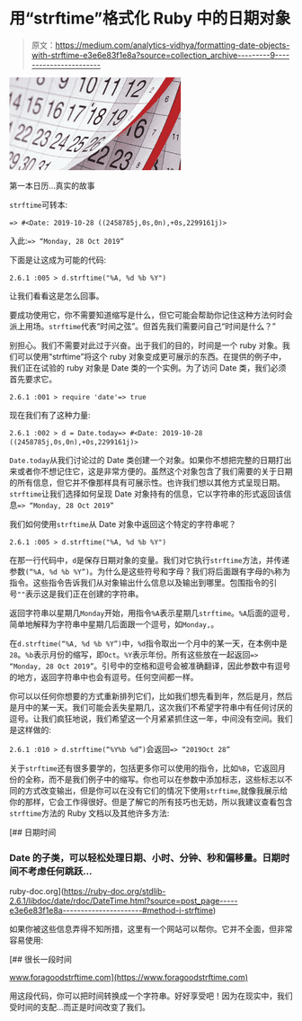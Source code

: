 # 用“strftime”格式化 Ruby 中的日期对象

> 原文：<https://medium.com/analytics-vidhya/formatting-date-objects-with-strftime-e3e6e83f1e8a?source=collection_archive---------9----------------------->

![](img/63df22860ac200e7a1074480a525c474.png)

第一本日历…真实的故事

`strftime`可转本:

```
=> #<Date: 2019-10-28 ((2458785j,0s,0n),+0s,2299161j)>
```

入此:`=> “Monday, 28 Oct 2019”`

下面是让这成为可能的代码:

```
2.6.1 :005 > d.strftime("%A, %d %b %Y")
```

让我们看看这是怎么回事。

要成功使用它，你不需要知道缩写是什么，但它可能会帮助你记住这种方法何时会派上用场。`strftime`代表“时间之弦”。但首先我们需要问自己“时间是什么？”

别担心。我们不需要对此过于兴奋。出于我们的目的，时间是一个 ruby 对象。我们可以使用“strftime”将这个 ruby 对象变成更可展示的东西。在提供的例子中，我们正在试验的 ruby 对象是 Date 类的一个实例。为了访问 Date 类，我们必须首先要求它。

```
2.6.1 :001 > require 'date'=> true
```

现在我们有了这种力量:

```
2.6.1 :002 > d = Date.today=> #<Date: 2019-10-28 ((2458785j,0s,0n),+0s,2299161j)>
```

`Date.today`从我们讨论过的 Date 类创建一个对象。如果你不想把完整的日期打出来或者你不想记住它，这是非常方便的。虽然这个对象包含了我们需要的关于日期的所有信息，但它并不像那样具有可展示性。也许我们想以其他方式呈现日期。`strftime`让我们选择如何呈现 Date 对象持有的信息，它以字符串的形式返回该信息`=> “Monday, 28 Oct 2019”`

我们如何使用`strftime`从 Date 对象中返回这个特定的字符串呢？

```
2.6.1 :005 > d.strftime("%A, %d %b %Y")
```

在那一行代码中，`d`是保存日期对象的变量。我们对它执行`strftime`方法，并传递参数`(“%A, %d %b %Y”)`。为什么是这些符号和字母？我们将后面跟有字母的`%`称为指令。这些指令告诉我们从对象输出什么信息以及输出到哪里。包围指令的引号`""`表示这是我们正在创建的字符串。

返回字符串以星期几`Monday`开始，用指令`%A`表示星期几`strftime`。`%A`后面的逗号`,`简单地解释为字符串中星期几后面跟一个逗号，如`Monday,`。

在`d.strftime(“%A, %d %b %Y”)`中，`%d`指令取出一个月中的某一天，在本例中是`28`。`%b`表示月份的缩写，即`Oct`。`%Y`表示年份。所有这些放在一起返回`=> “Monday, 28 Oct 2019”`。引号中的空格和逗号会被准确翻译，因此参数中有逗号的地方，返回字符串中也会有逗号。任何空间都一样。

你可以以任何你想要的方式重新排列它们，比如我们想先看到年，然后是月，然后是月中的某一天。我们可能会丢失星期几，这次我们不希望字符串中有任何讨厌的逗号。让我们疯狂地说，我们希望这一个月紧紧抓住这一年，中间没有空间。我们是这样做的:

`2.6.1 :010 > d.strftime(“%Y%b %d”)`会返回`=> “2019Oct 28”`

关于`strftime`还有很多要学的，包括更多你可以使用的指令，比如`%B`，它返回月份的全称，而不是我们例子中的缩写。你也可以在参数中添加标志，这些标志以不同的方式改变输出，但是你可以在没有它们的情况下使用`strftime`,就像我展示给你的那样，它会工作得很好。但是了解它的所有技巧也无妨，所以我建议查看包含`strftime`方法的 Ruby 文档以及其他许多方法:

 [## 日期时间

### Date 的子类，可以轻松处理日期、小时、分钟、秒和偏移量。日期时间不考虑任何跳跃…

ruby-doc.org](https://ruby-doc.org/stdlib-2.6.1/libdoc/date/rdoc/DateTime.html?source=post_page-----e3e6e83f1e8a----------------------#method-i-strftime) 

如果你被这些信息弄得不知所措，这里有一个网站可以帮你。它并不全面，但非常容易使用:

 [## 很长一段时间

www.foragoodstrftime.com](https://www.foragoodstrftime.com) 

用这段代码，你可以把时间转换成一个字符串。好好享受吧！因为在现实中，我们受时间的支配…而正是时间改变了我们。